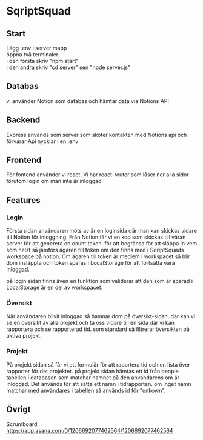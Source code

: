 # SqriptSquad

## Start
Lägg .env i server mapp  
öppna två terminaler  
i den första skriv "npm start"  
i den andra skriv "cd server" sen "node server.js"

## Databas
vi använder Notion som databas och hämtar data via Notions API

## Backend
Express används som server som sköter kontakten med Notions api och förvarar Api nycklar i en .env

## Frontend
För fontend använder vi react. Vi har react-router som låser ner alla sidor förutom login om man inte är inloggad

## Features
### Login
Första sidan användaren möts av är en loginsida där man kan skickas vidare till Notion för inloggning. Från Notion får vi en kod som skickas till våran server för att generera en oauht token. för att begränsa för att släppa in vem som helst så jämförs ägaren till token om den finns med i SqriptSquads workspace på notion. Om ägaren till token är medlem i workspacet så blir dom insläppta och token sparas i LocalStorage för att fortsätta vara inloggad.

på login sidan finns även en funktion som validerar att den som är sparad i LocalStorage är en del av workspacet.

### Översikt
När användaren blivit inloggad så hamnar dom på översikt-sidan. där kan vi se en översikt av alla projekt och ta oss vidare till en sida där vi kan rapportera och se rapporterad tid. som standard så filtrerar översikten på aktiva projekt.

### Projekt
På projekt sidan så får vi ett formulär för att raportera tid och en lista över rapporter för det projektet. på projekt sidan hämtas ett id från people tabellen i databasen som matchar namnet på den användarens om är inloggad. Det används för att sätta ett namn i tidrapporten. om inget namn matchar med användares i tabellen så används id för "unkown".

## Övrigt
Scrumboard: https://app.asana.com/0/1206692077462564/1206692077462564

